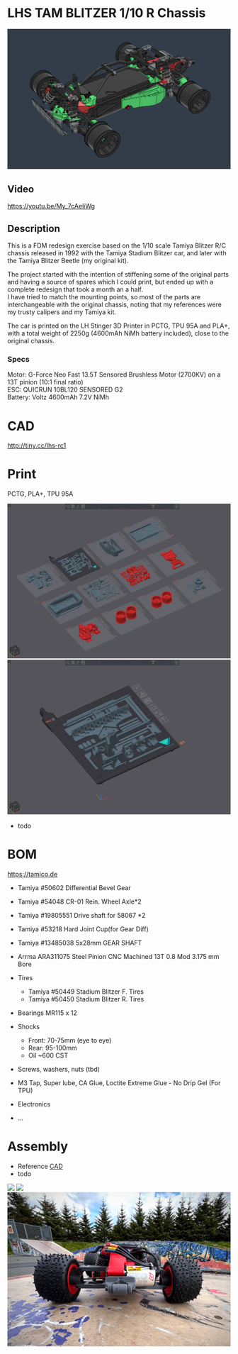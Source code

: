 # LHS TAM BLITZER 1/10 R Chassis

![](Images/CAD.png)

## Video

https://youtu.be/My_7cAeliWg


## Description

This is a FDM redesign exercise based on the 1/10 scale Tamiya Blitzer R/C chassis released in 1992 with the Tamiya Stadium Blitzer car, and later with the Tamiya Blitzer Beetle (my original kit).  

The project started with the intention of stiffening some of the original parts and having a source of spares which I could print, but ended up with a complete redesign that took a month an a half.  
I have tried to match the mounting points, so most of the parts are interchangeable with the original chassis, noting that my references were my trusty calipers and my Tamiya kit.  

The car is printed on the LH Stinger 3D Printer in PCTG, TPU 95A and PLA+, with a total weight of 2250g (4600mAh NiMh battery included), close to the original chassis.  

### Specs

Motor: G-Force Neo Fast 13.5T Sensored Brushless Motor (2700KV) on a 13T pinion (10:1 final ratio)  
ESC: QUICRUN 10BL120 SENSORED G2  
Battery: Voltz 4600mAh 7.2V NiMh  

# CAD
http://tiny.cc/lhs-rc1

# Print

PCTG, PLA+, TPU 95A

![](Images/OS.png)
![](Images/OS_TPU.png)

- todo

# BOM

https://tamico.de

- Tamiya #50602 Differential Bevel Gear
- Tamiya #54048 CR-01 Rein. Wheel Axle*2
- Tamiya #19805551 Drive shaft for 58067 *2
- Tamiya #53218 Hard Joint Cup(for Gear Diff)
- Tamiya #13485038 5x28mm GEAR SHAFT
- Arrma ARA311075 Steel Pinion CNC Machined 13T 0.8 Mod 3.175 mm Bore
- Tires
  - Tamiya #50449 Stadium Blitzer F. Tires
  - Tamiya #50450 Stadium Blitzer R. Tires
- Bearings MR115 x 12
- Shocks 
  - Front: 70-75mm  (eye to eye)
  - Rear: 95-100mm  
  - Oil ~600 CST 
- Screws, washers, nuts (tbd)
- M3 Tap, Super lube, CA Glue, Loctite Extreme Glue - No Drip Gel (For TPU)
- Electronics

- ...

# Assembly

- Reference [CAD](http://tiny.cc/lhs-rc1)
- todo

![](Images/RC1.png)
![](Images/RC2.png)
![](Images/RC3.png)

